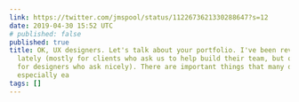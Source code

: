 ```yaml
---
link: https://twitter.com/jmspool/status/1122673621330288647?s=12
date: 2019-04-30 15:52 UTC
# published: false
published: true
title: OK, UX designers. Let's talk about your portfolio. I've been reviewing these
  lately (mostly for clients who ask us to help build their team, but occasionally
  for designers who ask nicely). There are important things that many designers miss,
  especially ea
tags: []
---
```



